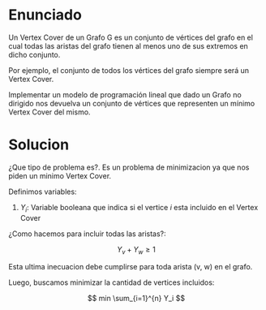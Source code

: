 # Enunciado

Un Vertex Cover de un Grafo G es un conjunto de vértices del grafo en el cual todas las aristas del grafo tienen al menos uno de sus extremos en dicho conjunto. 

Por ejemplo, el conjunto de todos los vértices del grafo siempre será un Vertex Cover.

Implementar un modelo de programación lineal que dado un Grafo no dirigido nos devuelva un conjunto de vértices que representen un mínimo Vertex Cover del mismo.

# Solucion

¿Que tipo de problema es?. Es un problema de minimizacion ya que nos piden un minimo Vertex Cover.

Definimos variables:
1. $Y_i$: Variable booleana que indica si el vertice $i$ esta incluido en el Vertex Cover

¿Como hacemos para incluir todas las aristas?:

$$
Y_v + Y_w \geq 1
$$ 

Esta ultima inecuacion debe cumplirse para toda arista (v, w) en el grafo.

Luego, buscamos minimizar la cantidad de vertices incluidos:

$$
min \sum_{i=1}^{n} Y_i
$$

